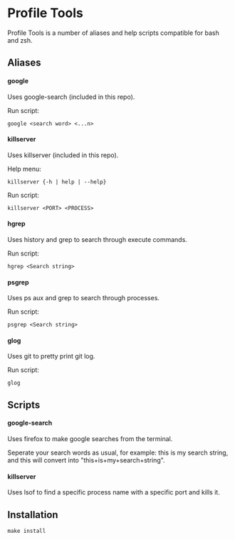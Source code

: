 # Profile Tools

Profile Tools is a number of aliases and help scripts compatible for bash and zsh.

## Aliases
#### google

Uses google-search (included in this repo).

Run script:
```
google <search word> <...n>

```
#### killserver

Uses killserver (included in this repo).

Help menu:
```
killserver {-h | help | --help}
```

Run script:
```
killserver <PORT> <PROCESS>
```

#### hgrep

Uses history and grep to search through execute commands.

Run script:
```
hgrep <Search string>
```

#### psgrep

Uses ps aux and grep to search through processes.

Run script:
```
psgrep <Search string>
```

#### glog

Uses git to pretty print git log.

Run script:
```
glog
```

## Scripts

#### google-search

Uses firefox to make google searches from the terminal.

Seperate your search words as usual, for example: this is my search string, and this will convert into "this+is+my+search+string".

#### killserver

Uses lsof to find a specific process name with a specific port and kills it.

## Installation
```
make install
```
